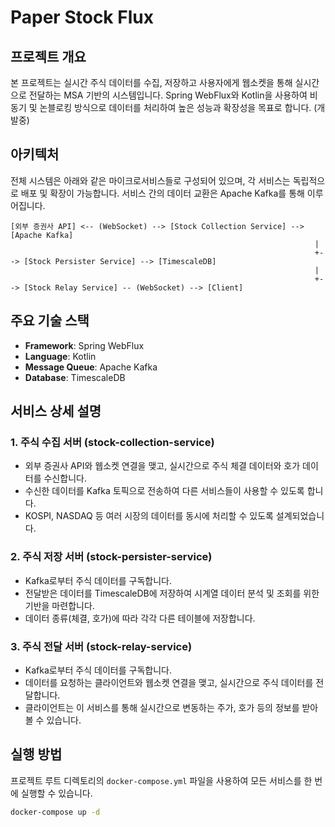 # Paper Stock Flux

## 프로젝트 개요

본 프로젝트는 실시간 주식 데이터를 수집, 저장하고 사용자에게 웹소켓을 통해 실시간으로 전달하는 MSA 기반의 시스템입니다. Spring WebFlux와 Kotlin을 사용하여 비동기 및 논블로킹 방식으로 데이터를 처리하여 높은 성능과 확장성을 목표로 합니다.
(개발중)

## 아키텍처

전체 시스템은 아래와 같은 마이크로서비스들로 구성되어 있으며, 각 서비스는 독립적으로 배포 및 확장이 가능합니다. 서비스 간의 데이터 교환은 Apache Kafka를 통해 이루어집니다.

```
[외부 증권사 API] <-- (WebSocket) --> [Stock Collection Service] --> [Apache Kafka]
                                                                    |
                                                                    +--> [Stock Persister Service] --> [TimescaleDB]
                                                                    |
                                                                    +--> [Stock Relay Service] -- (WebSocket) --> [Client]
```

## 주요 기술 스택

- **Framework**: Spring WebFlux
- **Language**: Kotlin
- **Message Queue**: Apache Kafka
- **Database**: TimescaleDB

## 서비스 상세 설명

### 1. 주식 수집 서버 (stock-collection-service)

- 외부 증권사 API와 웹소켓 연결을 맺고, 실시간으로 주식 체결 데이터와 호가 데이터를 수신합니다.
- 수신한 데이터를 Kafka 토픽으로 전송하여 다른 서비스들이 사용할 수 있도록 합니다.
- KOSPI, NASDAQ 등 여러 시장의 데이터를 동시에 처리할 수 있도록 설계되었습니다.

### 2. 주식 저장 서버 (stock-persister-service)

- Kafka로부터 주식 데이터를 구독합니다.
- 전달받은 데이터를 TimescaleDB에 저장하여 시계열 데이터 분석 및 조회를 위한 기반을 마련합니다.
- 데이터 종류(체결, 호가)에 따라 각각 다른 테이블에 저장합니다.

### 3. 주식 전달 서버 (stock-relay-service)

- Kafka로부터 주식 데이터를 구독합니다.
- 데이터를 요청하는 클라이언트와 웹소켓 연결을 맺고, 실시간으로 주식 데이터를 전달합니다.
- 클라이언트는 이 서비스를 통해 실시간으로 변동하는 주가, 호가 등의 정보를 받아볼 수 있습니다.

## 실행 방법

프로젝트 루트 디렉토리의 `docker-compose.yml` 파일을 사용하여 모든 서비스를 한 번에 실행할 수 있습니다.

```bash
docker-compose up -d
```

